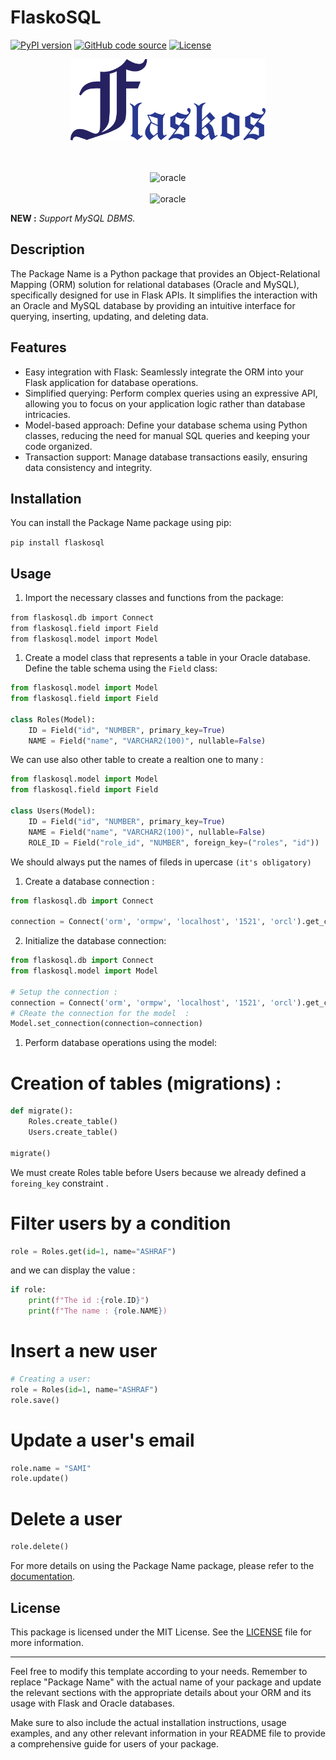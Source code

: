 # FlaskoSQL

[![PyPI version](https://img.shields.io/badge/flaskos-2.1.2-green.svg)](https://pypi.org/project/flaskosql/)
[![GitHub code source](https://img.shields.io/badge/Code-Source-orange.svg)](https://github.com/Ashraf-Khabar/FLASKOSQL)
[![License](https://img.shields.io/badge/License-MIT-blue.svg)](https://opensource.org/licenses/MIT)

<p align="center">
    <img src="./img/flaskos.png" height = "130">
</p>

<p align="center">
 <br><br>
 <img src="https://upload.wikimedia.org/wikipedia/commons/thumb/5/50/Oracle_logo.svg/2560px-Oracle_logo.svg.png" alt="oracle" height="20">
 <br><br>
 <img src="https://upload.wikimedia.org/wikipedia/fr/thumb/6/62/MySQL.svg/1200px-MySQL.svg.png" alt="oracle" height="50">
</p>

**NEW :** *Support MySQL DBMS.*

Description
-----------

The Package Name is a Python package that provides an Object-Relational Mapping (ORM) solution for relational databases (Oracle and MySQL), specifically designed for use in Flask APIs. It simplifies the interaction with an Oracle and MySQL database by providing an intuitive interface for querying, inserting, updating, and deleting data.

Features
--------

-   Easy integration with Flask: Seamlessly integrate the ORM into your Flask application for database operations.
-   Simplified querying: Perform complex queries using an expressive API, allowing you to focus on your application logic rather than database intricacies.
-   Model-based approach: Define your database schema using Python classes, reducing the need for manual SQL queries and keeping your code organized.
-   Transaction support: Manage database transactions easily, ensuring data consistency and integrity.

Installation
------------

You can install the Package Name package using pip:

`pip install flaskosql`

Usage
-----

1.  Import the necessary classes and functions from the package:

`from flaskosql.db import Connect`<br>
`from flaskosql.field import Field`<br>
`from flaskosql.model import Model`<br>

1.  Create a model class that represents a table in your Oracle database. Define the table schema using the `Field` class:

```py
from flaskosql.model import Model
from flaskosql.field import Field

class Roles(Model):
    ID = Field("id", "NUMBER", primary_key=True)
    NAME = Field("name", "VARCHAR2(100)", nullable=False)
```
We can use also other table to create a realtion one to many : 
```py
from flaskosql.model import Model
from flaskosql.field import Field

class Users(Model):
    ID = Field("id", "NUMBER", primary_key=True)
    NAME = Field("name", "VARCHAR2(100)", nullable=False)
    ROLE_ID = Field("role_id", "NUMBER", foreign_key=("roles", "id"))
```
We should always put the names of fileds in upercase `(it's obligatory)`
1. Create a database connection : 

```py
from flaskosql.db import Connect

connection = Connect('orm', 'ormpw', 'localhost', '1521', 'orcl').get_connection()
```

2. Initialize the database connection:

```py
from flaskosql.db import Connect
from flaskosql.model import Model

# Setup the connection : 
connection = Connect('orm', 'ormpw', 'localhost', '1521', 'orcl').get_connection()
# CReate the connection for the model  :
Model.set_connection(connection=connection)
```
1.  Perform database operations using the model:

# Creation of tables (migrations) : 
```py
def migrate():
    Roles.create_table()
    Users.create_table()

migrate()
```
We must create Roles table before Users because we already defined a `foreing_key` constraint . 

# Filter users by a condition
```py
role = Roles.get(id=1, name="ASHRAF")
```
and we can display the value :
```py
if role:
    print(f"The id :{role.ID}")
    print(f"The name : {role.NAME})
```

# Insert a new user
```py
# Creating a user:
role = Roles(id=1, name="ASHRAF")
role.save()
```

# Update a user's email
```py
role.name = "SAMI"
role.update()
```

# Delete a user
```py
role.delete()
```

For more details on using the Package Name package, please refer to the [documentation](https://achrafkhabar.com/flaskoSQL).

License
-------

This package is licensed under the MIT License. See the [LICENSE]() file for more information.

* * * * *

Feel free to modify this template according to your needs. Remember to replace "Package Name" with the actual name of your package and update the relevant sections with the appropriate details about your ORM and its usage with Flask and Oracle databases.

Make sure to also include the actual installation instructions, usage examples, and any other relevant information in your README file to provide a comprehensive guide for users of your package.
